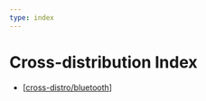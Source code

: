 ```yaml
---
type: index
---
```


# Cross-distribution Index

- [[cross-distro/bluetooth]]

[//begin]: # "Autogenerated link references for markdown compatibility"
[cross-distro/bluetooth]: bluetooth.md "Use the Same Bluetooth Device on Linux and Windows Dual Boot System"
[//end]: # "Autogenerated link references"
